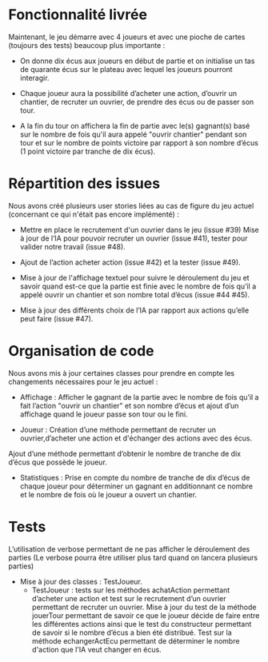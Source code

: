 # Fonctionnalité livrée
Maintenant, le jeu démarre avec 4 joueurs et avec une pioche de cartes (toujours des tests) beaucoup plus importante :
* On donne dix écus aux joueurs en début de partie et on initialise un tas de quarante écus sur le plateau avec lequel les joueurs pourront interagir.

* Chaque joueur aura la possibilité d’acheter une action, d’ouvrir un chantier, de recruter un ouvrier, de prendre des écus ou de passer son tour.

* A la fin du tour on affichera la fin de partie avec le(s) gagnant(s) basé sur le nombre de fois qu'il aura appelé "ouvrir chantier" pendant son tour et sur le nombre de points victoire par rapport à son nombre d’écus (1 point victoire par tranche de dix écus).

# Répartition des issues
Nous avons créé plusieurs user stories liées au cas de figure du jeu actuel (concernant ce qui n'était pas encore implémenté) :
* Mettre en place le recrutement d'un ouvrier dans le jeu (issue #39)
Mise à jour de l’IA pour pouvoir recruter un ouvrier (issue #41), tester pour valider notre travail (issue #48).

* Ajout de l’action acheter action (issue #42) et la tester (issue #49).

* Mise à jour de l'affichage textuel pour suivre le déroulement du jeu et savoir quand est-ce que la partie est finie avec le nombre de fois qu’il a appelé ouvrir un chantier et son nombre total d’écus (issue #44 #45).

* Mise à jour des différents choix de l’IA par rapport aux actions qu’elle peut faire (issue #47).

# Organisation de code

Nous avons mis à jour certaines classes pour prendre en compte les changements nécessaires pour le jeu actuel :
* Affichage : Afficher le gagnant de la partie avec le nombre de fois qu’il a fait l’action "ouvrir un chantier" et son nombre d’écus et ajout d’un affichage quand le joueur passe son tour ou le fini.

* Joueur : Création d’une méthode permettant de recruter un ouvrier,d’acheter une action et d'échanger des actions avec des écus.

Ajout d’une méthode permettant d’obtenir le nombre de tranche de dix d’écus que possède le joueur.
* Statistiques : Prise en compte du nombre de tranche de dix d’écus de chaque joueur pour déterminer un gagnant en additionnant ce nombre et le nombre de fois où le joueur a ouvert un chantier.

# Tests
L’utilisation de verbose permettant de ne pas afficher le déroulement des parties (Le verbose pourra être utiliser plus tard quand on lancera plusieurs parties)
* Mise à jour des classes : TestJoueur. 
  *	TestJoueur : tests sur les méthodes achatAction permettant d’acheter une action et test sur le recrutement d’un ouvrier permettant de recruter un ouvrier.
  Mise à jour du test de la méthode jouerTour permettant de savoir ce que le joueur décide de faire entre les différentes actions ainsi que le test du constructeur permettant de savoir si le nombre d’écus a bien été distribué.
  Test sur la méthode echangerActEcu permettant de déterminer le nombre d'action que l'IA veut changer en écus.
